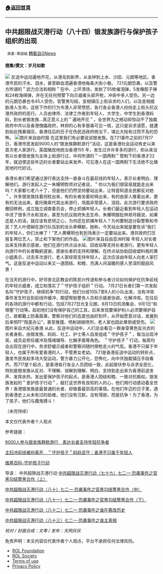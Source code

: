 ###  [:house:返回首頁](https://github.com/ourhimalayas/txt)
---


## 中共超限战灭港行动（八十四）银发族游行与保护孩子组织的出现
` 英喜-粵語組` [轉載自GNews](https://gnews.org/zh-hans/1645865/)

#### 搜集/撰文：岁月如歌


![](https://assets.gnews.org/wp-content/uploads/2021/11/84fenmian.jpg)
反送中运动遍地开花，从港岛到新界，从金钟到上水、沙田、元朗等地区。香港市民的汗水、泪水，甚至鲜血洒遍香港地每条大街小巷。 721元朗恐袭，以及警方所谓的＂武力合法和相称＂在中、上环清场，发射了55枚催泪弹，5发橡胶子弹和24枚海绵弹，并在无任何预警下向示威者头部开枪，冲突中多人受伤。另一边的元朗恐袭也令45人受伤，官警黑勾结，变相镇压上街诉求的人们，以及变相威胁港人生命。这些下作的行为令港人非常愤怒，各行各业香港人纷纷走上街头抗议港共政府的恶行。人员由律师、法律工作者到年轻人、大学生、中学生到香港妈妈，到长者银发族…真正意义上的＂遍地开花＂。全世界为之撼动却惊动不了独裁政府中共以及香港傀儡政府，林郑的心有多狠毒可见一斑，这只是诉求请愿，就遭到如此残暴镇压，香港往后的日子在伪民选政府统治下，堪比大陆有过而不及的恐怖。
![](https://assets.gnews.org/wp-content/uploads/2021/11/11072.jpg)图片来自由时报
在这里我们有必要说说银发族。在721事件之前的7月17日，香港市民发起9000人的“银发族静默游行”活动，这是香港社会运动有史以来首次老人家游行。英国殖民地统治香港155 年，发生过许许多多的游行，却从来没有以长者银发族为主体上街游行过，中共所谓的＂一国两制＂管制下的香港才22年，就迫使这些年迈的长者要站出来发声，可见港人在这一国两制下生活绝不比殖民地时代好过。

香港长者们希望通过游行表达支持一直奋斗在最前线的年轻人，表示长者明白、理解他们。游行发起人之一朱耀明牧师对记者说，＂你以为我们很容易就能走出来吗？大家都七老八十了，但是他们仍然坚持要站出来，让特首知道全民都反对她＂。许多银发族拄着拐杖出来，有的长者坐着轮椅出来，有的由家人推着出来，更有的无法出来，委托晚辈代其出来游行，场面非常感人、泪目。此次游行要求政府撤回修例，成立独立调查委员会，停止抓捕年轻人。长者们最近看到年轻人在运动中流了很多汗水和泪水，甚至为抗议政府失去生命，朱耀明狠批林郑月娥说，如果还是人的话，就应该有悲悯之心，为何还在抓捕年轻人？为何要制造分裂警察和市民？艺人叶德娴在游行队伍到的龙头牵横额，她称，今天站出来就是要告诉“我们的年轻人，你们太棒了！”艺人黄耀明也有到场表示一定要站出来。港共政府打压报复两位艺人，禁止和下架他们的作品。
![](https://assets.gnews.org/wp-content/uploads/2021/11/11073.jpg)图片来自自由亚洲时报
年轻人对长者出来支持表示感谢，他们在游行终点设水站、回收站等支持长者游行。更有年轻人向游行中的长者鞠躬道谢，感谢长者的支持和理解。在终点站协助回收塑料瓶的黄小姐表示，过去多次游行，老人家经常支持年轻人，这次应该由年轻人向老人家打气。这是反送中运动以来又一道团结、和睦、充满人间温暖的感人至深的靓丽风景！

在当天的游行中，好邻舍北区教会的陈凯兴传道和参与者讨论如何保护在抗争前线的年轻示威者，成立和落实了＂守护孩子组织＂行动。 7月21日长者们第一次发起名叫“守护孩子，继续抗争”的行动，他们分成10队7至8人的小队出发，当有冲突事件发生时会到前线作缓冲，期望帮助警务人员和示威者协调，化解冲突。在往后的各场的游行中都有行动，包括7月27日光复元朗、8月13日机场集会、9月1日“和理塞”行动等。起初他们没有保护自己的工具，后来发现要保护别人必须要保护自己，故都戴上防毒面罩。警察对他们的态度也由好到坏，从开始愿意对话，发展到后来恫吓“阻差办公”，甚至推撞、喷射胡椒喷剂，老人家也因此晕倒或受伤。
![](https://assets.gnews.org/wp-content/uploads/2021/11/11074.jpg)图片来自大纪元香港
从此，反送中运动中，人们总会看见一群身穿黄色反光衣的长者身影。由银发族、妈妈、社工、护士等人自发组成＂守护孩子＂，每当出现冲突，成员会担任缓冲及情绪辅导、化解矛盾等角色。 ＂守护孩子＂行动，每周均会出现在游行中，务求舒缓示威者和警察间随时擦枪走火的气氛。香港不只属于年轻人，也属于所有爱香港的人，不管男女老幼。 721是香港反送中运动的转折点，激发市民发起多场大型运动，警方暴力公开化，恐怖化，向中共独裁镇压手段看齐。而717是个起点，是香港各行各业人员团结一致，此起彼伏参与诉求全民化，特别是银发族从反对、不理解、误解到理解、明白、支持到走出来为香港前途发声、发挥余热，发出爱保护孩子的起点，是香港人团结和睦、一致对抗极权。银发族发起的＂爱护孩子行动＂，敲打这世界有良知的人的心，他们用行动感动着全世界！香港银发族是最普通的长者，却做着最崇高的事情。在他们年迈的日子里，遇到香港史上从未有过的劫难，他们没有沉默，没有懦弱，而是抗争！为了香港，为了孩子，他们与魔鬼搏斗！

（未完待续）

本文仅代表作者个人观点

参考链接：

[9000人参与银发族静默游行　表达长者支持年轻抗争者](https://www.thestandnews.com/politics/9000%E4%BA%BA%E5%8F%83%E8%88%87%E9%8A%80%E9%AB%AE%E6%97%8F%E9%9D%9C%E9%BB%98%E9%81%8A%E8%A1%8C-%E8%A1%A8%E9%81%94%E9%95%B7%E8%80%85%E6%94%AF%E6%8C%81%E5%B9%B4%E8%BC%95%E6%8A%97%E7%88%AD%E8%80%85?sid=U3u8hY)

[主妇冲前线被劝离开　＂守护孩子＂妈妈坚守：香港不只属于年轻人](https://www.hk01.com/%E7%A4%BE%E6%9C%83%E6%96%B0%E8%81%9E/377587/%E4%B8%BB%E5%A9%A6%E8%A1%9D%E5%89%8D%E7%B7%9A%E8%A2%AB%E5%8B%B8%E9%9B%A2%E9%96%8B-%E5%AE%88%E8%AD%B7%E5%AD%A9%E5%AD%90-%E5%AA%BD%E5%AA%BD%E5%A0%85%E5%AE%88-%E9%A6%99%E6%B8%AF%E4%B8%8D%E5%8F%AA%E5%B1%AC%E6%96%BC%E5%B9%B4%E8%BC%95%E4%BA%BA#media_id=3310352)

[维基百科](https://zh.m.wikipedia.org/wiki/%E5%AE%88%E8%AD%B7%E5%AD%A9%E5%AD%90%E8%A1%8C%E5%8B%95)[-守护孩子行动](https://zh.m.wikipedia.org/wiki/%E5%AE%88%E8%AD%B7%E5%AD%A9%E5%AD%90%E8%A1%8C%E5%8B%95)

导读：
中共超限战灭港行动
[中共超限战灭港行动（七十九）七二一·恐袭事件之官黑勾结警黑合作（上）](https://gnews.org/zh-hans/1595216/)

[中共超限战灭港行动（八十）七二一](https://gnews.org/zh-hans/1599657/)[·恐袭事件之官黑勾结警黑合作（中）](https://gnews.org/zh-hans/1599657/)

[中共超限战灭港行动（八十一）七二一](https://gnews.org/zh-hans/1614003/)[·恐袭事件之官黑勾结警黑合作（下）](https://gnews.org/zh-hans/1614003/)

[中共超限战灭港行动（八十二）七二一](https://gnews.org/zh-hans/1620544/)[·恐袭事件之谁在篡改历史](https://gnews.org/zh-hans/1620544/)

[中共超限战灭港行动（八十三）七二一](https://gnews.org/zh-hans/1634215/)[·恐袭事件之谁主真相](https://gnews.org/zh-hans/1634215/)

*校对 / 封面合成：文粤 / 发布：天网灰灰*

 

免责声明：本文内容仅代表作者个人观点，平台不承担任何法律风险。

- [ROL Foundation](https://rolfoundation.org/)
- [ROL Society](https://rolsociety.org/)
- [Terms of use](https://gnews.org/terms-of-use-3/)
- [Privacy Policy](https://gnews.org/privacy-policy/)
